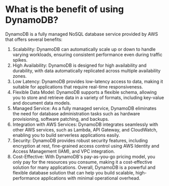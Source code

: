 # What is the benefit of using DynamoDB?
DynamoDB is a fully managed NoSQL database service provided by AWS that offers several benefits:
1. Scalability: DynamoDB can automatically scale up or down to handle varying workloads, ensuring consistent performance even during traffic spikes.
2. High Availability: DynamoDB is designed for high availability and durability, with data automatically replicated across multiple availability zones.
3. Low Latency: DynamoDB provides low-latency access to data, making it suitable for applications that require real-time responsiveness.
4. Flexible Data Model: DynamoDB supports a flexible schema, allowing you to store and retrieve data in a variety of formats, including key-value and document data models.
5. Managed Service: As a fully managed service, DynamoDB eliminates the need for database administration tasks such as hardware provisioning, software patching, and backups.
6. Integration with AWS Services: DynamoDB integrates seamlessly with other AWS services, such as Lambda, API Gateway, and CloudWatch, enabling you to build serverless applications easily.
7. Security: DynamoDB provides robust security features, including encryption at rest, fine-grained access control using AWS Identity and Access Management (IAM), and VPC integration.
8. Cost-Effective: With DynamoDB's pay-as-you-go pricing model, you only pay for the resources you consume, making it a cost-effective solution for many applications.
Overall, DynamoDB is a powerful and flexible database solution that can help you build scalable, high-performance applications with minimal operational overhead.
